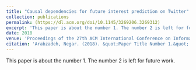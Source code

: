 ```yaml
---
title: "Causal dependencies for future interest prediction on Twitter"
collection: publications
permalink: (https://dl.acm.org/doi/10.1145/3269206.3269312)
excerpt: 'This paper is about the number 1. The number 2 is left for future work.'
date: 2018
venue: 'Proceedings of the 27th ACM International Conference on Information and Knowledge Management'
citation: 'Arabzadeh, Negar. (2018). &quot;Paper Title Number 1.&quot; <i>Journal 1</i>. 1(1).'
---
```

This paper is about the number 1. The number 2 is left for future work.

